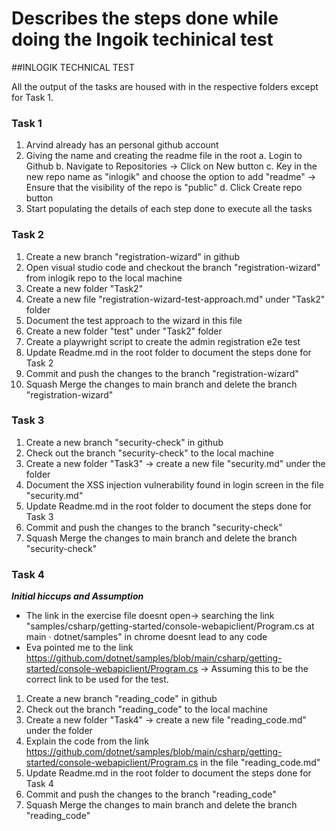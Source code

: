 # Describes the steps done while doing the Ingoik techinical test

##INLOGIK TECHNICAL TEST  

All the output of the tasks are housed with in the respective folders except for Task 1.

### Task 1
  1. Arvind already has an personal github account
  2. Giving the name and creating the readme file in the root
      a. Login to Github
      b. Navigate to Repositories -> Click on New button
      c. Key in the new repo name as "inlogik" and choose the option to add "readme" -> Ensure that the visibility of the repo is "public"
      d. Click Create repo button
  3. Start populating the details of each step done to execute all the tasks

### Task 2
  1. Create a new branch "registration-wizard" in github
  2. Open visual studio code and checkout the branch "registration-wizard" from inlogik repo to the local machine
  3. Create a new folder "Task2"
  4. Create a new file "registration-wizard-test-approach.md" under "Task2" folder
  5. Document the test approach to the wizard in this file
  6. Create a new folder "test" under "Task2" folder
  7. Create a playwright script to create the admin registration e2e test
  8. Update Readme.md in the root folder to document the steps done for Task 2
  9. Commit and push the changes to the branch "registration-wizard" 
  10. Squash Merge the changes to main branch and delete the branch "registration-wizard" 

### Task 3
  1. Create a new branch "security-check" in github
  2. Check out the branch "security-check" to the local machine
  3. Create a new folder "Task3" -> create a new file "security.md" under the folder
  4. Document the XSS injection vulnerability found in login screen in the file "security.md"
  5. Update Readme.md in the root folder to document the steps done for Task 3
  6. Commit and push the changes to the branch "security-check" 
  7. Squash Merge the changes to main branch and delete the branch "security-check" 

### Task 4
***Initial hiccups and Assumption***  
 * The link in the exercise file doesnt open-> searching the link "samples/csharp/getting-started/console-webapiclient/Program.cs at main · dotnet/samples" in chrome doesnt lead to any code
 * Eva pointed me to the link https://github.com/dotnet/samples/blob/main/csharp/getting-started/console-webapiclient/Program.cs -> Assuming this to be the correct link to be used for the test.

  1. Create a new branch "reading_code" in github
  2. Check out the branch "reading_code" to the local machine
  3. Create a new folder "Task4" -> create a new file "reading_code.md" under the folder
  4. Explain the code from the link https://github.com/dotnet/samples/blob/main/csharp/getting-started/console-webapiclient/Program.cs in the file "reading_code.md"
  5. Update Readme.md in the root folder to document the steps done for Task 4
  6. Commit and push the changes to the branch "reading_code" 
  7. Squash Merge the changes to main branch and delete the branch "reading_code" 
